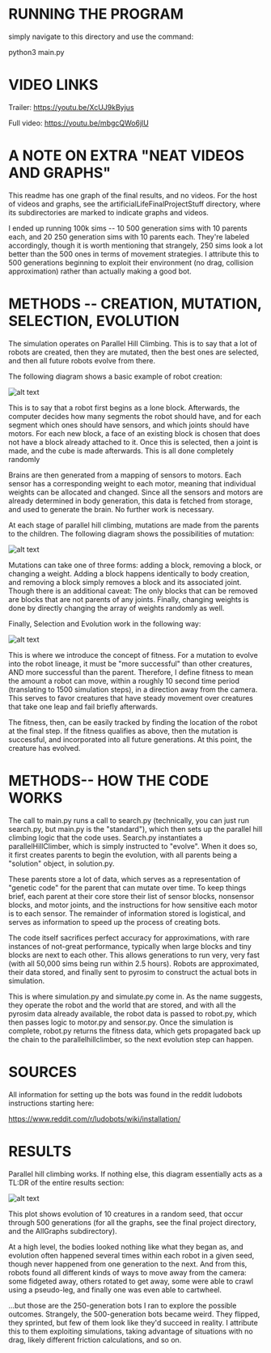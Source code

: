# RUNNING THE PROGRAM
simply navigate to this directory and use the command:

python3 main.py

# VIDEO LINKS
Trailer: https://youtu.be/XcUJ9kByjus

Full video: https://youtu.be/mbgcQWo6jlU

# A NOTE ON EXTRA "NEAT VIDEOS AND GRAPHS"
This readme has one graph of the final results, and no videos. For the host of videos and graphs, see the
artificialLifeFinalProjectStuff directory, where its subdirectories are marked to indicate graphs and videos.

I ended up running 100k sims -- 10 500 generation sims with 10 parents each, and 20 250 generation sims with 10 parents each. They're labeled accordingly, though it is worth mentioning that strangely, 250 sims look a lot better than the 500 ones in terms of movement strategies. I attribute this to 500 generations beginning to exploit their environment (no drag, collision approximation) rather than actually making a good bot. 

# METHODS -- CREATION, MUTATION, SELECTION, EVOLUTION
The simulation operates on Parallel Hill Climbing. This is to say that a lot of robots are created, then they are mutated, then the best ones are selected, and then all future robots evolve from there.

The following diagram shows a basic example of robot creation:

![alt text](https://github.com/AlexChen0/ArtificialLifeAC/blob/main/BodyBrainGen.jpg)

This is to say that a robot first begins as a lone block. Afterwards, the computer decides how many segments the robot should have, and for each segment which ones should have sensors, and which joints should have motors. 
For each new block, a face of an existing block is chosen that does not have a block already attached to it. Once this is selected, then a joint is made, and the cube is made afterwards. This is all done completely randomly

Brains are then generated from a mapping of sensors to motors. Each sensor has a corresponding weight to each motor, meaning that individual weights can be allocated and changed. 
Since all the sensors and motors are already determined in body generation, this data is fetched from storage, and used to generate the brain. No further work is necessary.

At each stage of parallel hill climbing, mutations are made from the parents to the children. The following diagram shows the possibilities of mutation:

![alt text](https://github.com/AlexChen0/ArtificialLifeAC/blob/main/BodyBrainMutation.jpg)

Mutations can take one of three forms: adding a block, removing a block, or changing a weight. Adding a block happens identically to body creation, and removing a block simply removes a block and its associated joint. 
Though there is an additional caveat: The only blocks that can be removed are blocks that are not parents of any joints. Finally, changing weights is done by directly changing the array of weights randomly as well.

Finally, Selection and Evolution work in the following way: 

![alt text](https://github.com/AlexChen0/ArtificialLifeAC/blob/main/SelectionEvolution.jpg)

This is where we introduce the concept of fitness. For a mutation to evolve into the robot lineage, it must be "more successful" than other creatures, AND more successful than the parent. 
Therefore, I define fitness to mean the amount a robot can move, within a roughly 10 second time period (translating to 1500 simulation steps), in a direction away from the camera.
This serves to favor creatures that have steady movement over creatures that take one leap and fail briefly afterwards. 

The fitness, then, can be easily tracked by finding the location of the robot at the final step. If the fitness qualifies as above, then the mutation is successful, and incorporated into all future generations. At this point, the creature has evolved. 

# METHODS-- HOW THE CODE WORKS
The call to main.py runs a call to search.py (technically, you can just run search.py, but main.py is the "standard"), 
which then sets up the parallel hill climbing logic that the code uses. Search.py instantiates a parallelHillClimber, 
which is simply instructed to "evolve". When it does so, it first creates parents to begin the evolution, with all parents being a "solution" object, in solution.py.

These parents store a lot of data, which serves as a representation of "genetic code" for the parent that can mutate over time. To keep things brief, 
each parent at their core store their list of sensor blocks, nonsensor blocks, and motor joints, and the instructions for how sensitive each motor is to each sensor. 
The remainder of information stored is logistical, and serves as information to speed up the process of creating bots. 

The code itself sacrifices perfect accuracy for approximations, with rare instances of not-great performance, typically when large blocks and tiny blocks
are next to each other. This allows generations to run very, very fast (with all 50,000 sims being run within 2.5 hours). Robots are approximated, their data stored,
and finally sent to pyrosim to construct the actual bots in simulation. 

This is where simulation.py and simulate.py come in. As the name suggests, they operate the robot and the world that are stored, and with all the pyrosim data already available,
the robot data is passed to robot.py, which then passes logic to motor.py and sensor.py. Once the simulation is complete, robot.py returns the fitness data, which gets propagated back up the chain 
to the parallelhillclimber, so the next evolution step can happen. 

# SOURCES
All information for setting up the bots was found in the reddit ludobots instructions starting here:

https://www.reddit.com/r/ludobots/wiki/installation/

# RESULTS
Parallel hill climbing works. If nothing else, this diagram essentially acts as a TL:DR of the entire results section:

![alt text](https://github.com/AlexChen0/ArtificialLifeAC/blob/main/artificialLifeFinalProjectStuff/AllGraphs/500Run10.png)

This plot shows evolution of 10 creatures in a random seed, that occur through 500 generations (for all the graphs, see the final project directory, and the AllGraphs subdirectory). 

At a high level, the bodies looked nothing like what they began as, and evolution often happened several times within each robot in a given seed, though never happened 
from one generation to the next. And from this, robots found all different kinds of ways to move away from the camera: some fidgeted away, 
others rotated to get away, some were able to crawl using a pseudo-leg, and finally one was even able to cartwheel. 

...but those are the 250-generation bots I ran to explore the possible outcomes. Strangely, the 500-generation bots became weird. They flipped, they sprinted, but few of them look like they'd succeed in reality. I attribute this to them exploiting simulations, taking advantage of situations with no drag, likely different friction calculations, and so on. 
